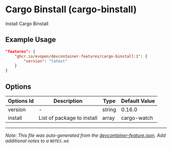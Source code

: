 
# Cargo Binstall (cargo-binstall)

Install Cargo Binstall

## Example Usage

```json
"features": {
    "ghcr.io/evopen/devcontainer-features/cargo-binstall:1": {
        "version": "latest"
    }
}
```

## Options

| Options Id | Description | Type | Default Value |
|-----|-----|-----|-----|
| version | - | string | 0.16.0 |
| install | List of package to install | array | cargo-watch |



---

_Note: This file was auto-generated from the [devcontainer-feature.json](https://github.com/evopen/devcontainer-features/blob/main/src/binstall/devcontainer-feature.json).  Add additional notes to a `NOTES.md`._
